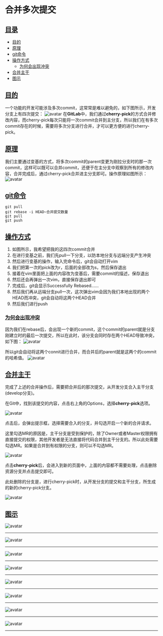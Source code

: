 # 合并多次提交

## [目录](#合并多次提交)

* [目的](#目的)
* [原理](#原理)
* [git命令](#git命令)
* [操作方式](#操作方式)
  * [为何会出现冲突](#为何会出现冲突)
* [合并主干](#合并主干)
* [图示](#图示)

## [目的](#目录)

一个功能的开发可能涉及多次commit，这常常是难以避免的，如下图所示，开发分支上有四次提交：
![avatar](/res/TIM截图20190819145149.jpg)
在**GitLab**中，我们通过**cherry-pick**的方式合并修改内容，而cherry-pick每次只能将一次commit合并到主分支，所以我们在有多次commit存在的时候，需要将多次分支进行合并，才可以更方便的进行cherry-pick。

## [原理](#目录)

我们主要通过变基的方式，将多次commit的parent变更为刚拉分支时的那一次commit，这样可以既可以合并commit，还便于在主分支中观察到所有的修改内容，合并完成后，通过cherry-pick合并进主分支即可。操作原理如图所示：
![avatar](/res/TIM截图20190819164710.jpg)

## [git命令](#目录)

```git
git pull
git rebase -i HEAD~合并提交数量
git pull
git push
```

## [操作方式](#目录)

1. 如图所示，我希望把我的这四次commit合并
2. 在进行变基之前，我们先pull一下分支，以防本地分支与远端分支产生冲突
3. 然后进行变基的操作，输入完命令后，git会自动打开vim
4. 我们把第一次的pick改为r，后面的全部改为s，然后保存退出
5. 接着在vim里面把上面的内容改为变基后，需要commit的描述，保存退出
6. 然后还会再弹出一次vim，直接保存退出即可
7. 完成后，git会显示Successfully Rebased......
8. 然后我们再从远端分支pull一次，这次弹出vim会因为我们本地出现的两个HEAD而冲突，git会自动将这两个HEAD合并
9. 然后我们进行push

### [为何会出现冲突](#操作方式)

因为我们在rebase后，会出现一个新的commit，这个commit的parent就是分支刚建立时的最后一次提交，所以在此时，该分支会同时存在两个HEAD导致冲突，如下图：
![avatar](/res/TIM截图20190819143211.jpg)

所以git会自动将这两个connit进行合并，而合并后的parent就是这两个的commit的哈希值。
![avatar](/res/TIM截图20190819145731.jpg)

## [合并主干](#目录)

完成了上述的合并操作后，需要把合并后的那次提交，从开发分支合入主干分支(develop分支)。

在Git中，找到该提交的内容，点击右上角的Options，选择**cherry-pick**选项。

![avatar](/res/TIM截图20200522102820.jpg)

点击后，会弹出提示框，选择需要合入的分支，并勾选开启一个新的合并请求。

这里勾选MR的原因是，主干分支是受到保护的，除了Owner或者Master权限拥有直接提交的权限，其他开发者是无法直接将代码合并到主干分支的。所以此处需要勾选MR。如果是合并到有权限的分支，则可以不勾选MR。

![avatar](/res/TIM截图20200522102841.jpg)

点击**cherry-pick**后，会进入到新的页面中，上面的内容都不需要处理，点击删除资源分支并点击提交即可。

此处删除的分支是，进行cherry-pick时，从开发分支的提交和主干分支，所生成的新的cherry-pick分支。

![avatar](/res/TIM截图20200522102900.jpg)

## [图示](#目录)

![avatar](/res/TIM截图20190816153538.jpg)

---

![avatar](/res/TIM截图20190816153733.jpg)

---

![avatar](/res/TIM截图20190816154045.jpg)

---

![avatar](/res/TIM截图20190816154147.jpg)

---

![avatar](/res/TIM截图20190816154225.jpg)

---

![avatar](/res/TIM截图20190816154248.jpg)

---

![avatar](/res/TIM截图20190816154417.jpg)

---

![avatar](/res/TIM截图20190816154449.jpg)

---
